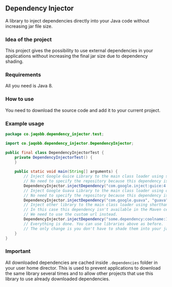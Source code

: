 ## Dependency Injector
A library to inject dependencies directly into your Java code without increasing jar file size.

### Idea of the project
This project gives the possibility to use external dependencies in your applications without increasing the final jar size due to dependency shading.

### Requirements
All you need is Java 8.

### How to use
You need to download the source code and add it to your current project.

### Example usage
```java
package co.jaqobb.dependency_injector.test;

import co.jaqobb.dependency_injector.DependencyInjector;

public final class DependencyInjectorTest {
    private DependencyInjectorTest() {
    }
    
    public static void main(String[] arguments) {
        // Inject Google Guice Library to the main class loader using shorthand notation.
        // No need to specify the repository because this dependency is available in the Maven central repository.
        DependencyInjector.injectDependency("com.google.inject:guice:4.0", getClass().getClassLoader());
        // Inject Google Guava Library to the main class loader using old notation.
        // No need to specify the repository because this dependency is available in the Maven central repository.
        DependencyInjector.injectDependency("com.google.guava", "guava", "19.0", getClass().getClassLoader());
        // Inject other library to the main class loader using shorthand notation.
        // In this case this dependency isn't available in the Maven central repository.
        // We need to use the custom url instead.
        DependencyInjector.injectDependency("some.dependency:coolname:1.2.3", "https://link.to.this.dependency.repository", getClass().getClassLoader());
        // Everything is done. You can use libraries above as before.
        // The only change is you don't have to shade them into your jar file.
    }
}
```

### Important
All downloaded dependencies are cached inside `.dependencies` folder in your user home director. This is used to prevent applications to download the same library several times and to allow other projects that use this library to use already downloaded dependencies.